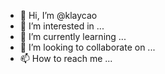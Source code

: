 - 👋 Hi, I’m @klaycao
- 👀 I’m interested in ...
- 🌱 I’m currently learning ...
- 💞️ I’m looking to collaborate on ...
- 📫 How to reach me ...

<!---
klaycao/klaycao is a ✨ special ✨ repository because its `README.md` (this file) appears on your GitHub profile.
You can click the Preview link to take a look at your changes.
--->
